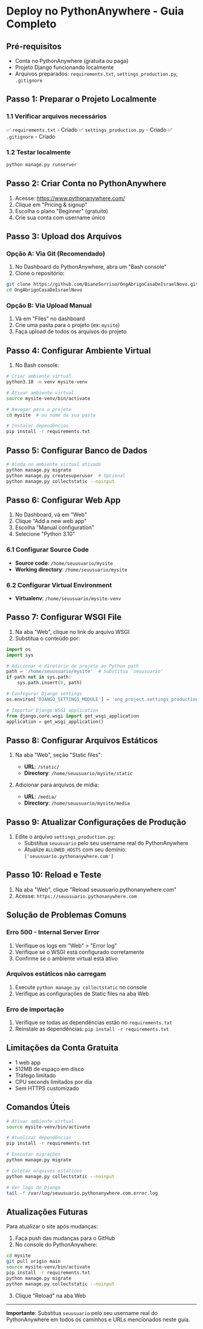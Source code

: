 # Deploy no PythonAnywhere - Guia Completo

## Pré-requisitos
- Conta no PythonAnywhere (gratuita ou paga)
- Projeto Django funcionando localmente
- Arquivos preparados: `requirements.txt`, `settings_production.py`, `.gitignore`

## Passo 1: Preparar o Projeto Localmente

### 1.1 Verificar arquivos necessários
✅ `requirements.txt` - Criado
✅ `settings_production.py` - Criado
✅ `.gitignore` - Criado

### 1.2 Testar localmente
```bash
python manage.py runserver
```

## Passo 2: Criar Conta no PythonAnywhere

1. Acesse: https://www.pythonanywhere.com/
2. Clique em "Pricing & signup"
3. Escolha o plano "Beginner" (gratuito)
4. Crie sua conta com username único

## Passo 3: Upload dos Arquivos

### Opção A: Via Git (Recomendado)
1. No Dashboard do PythonAnywhere, abra um "Bash console"
2. Clone o repositório:
```bash
git clone https://github.com/BianoSorriso/OngAbrigoCasaDeIsraelNovo.git
cd OngAbrigoCasaDeIsraelNovo
```

### Opção B: Via Upload Manual
1. Vá em "Files" no dashboard
2. Crie uma pasta para o projeto (ex: `mysite`)
3. Faça upload de todos os arquivos do projeto

## Passo 4: Configurar Ambiente Virtual

1. No Bash console:
```bash
# Criar ambiente virtual
python3.10 -m venv mysite-venv

# Ativar ambiente virtual
source mysite-venv/bin/activate

# Navegar para o projeto
cd mysite  # ou nome da sua pasta

# Instalar dependências
pip install -r requirements.txt
```

## Passo 5: Configurar Banco de Dados

```bash
# Ainda no ambiente virtual ativado
python manage.py migrate
python manage.py createsuperuser  # Opcional
python manage.py collectstatic --noinput
```

## Passo 6: Configurar Web App

1. No Dashboard, vá em "Web"
2. Clique "Add a new web app"
3. Escolha "Manual configuration"
4. Selecione "Python 3.10"

### 6.1 Configurar Source Code
- **Source code**: `/home/seuusuario/mysite`
- **Working directory**: `/home/seuusuario/mysite`

### 6.2 Configurar Virtual Environment
- **Virtualenv**: `/home/seuusuario/mysite-venv`

## Passo 7: Configurar WSGI File

1. Na aba "Web", clique no link do arquivo WSGI
2. Substitua o conteúdo por:

```python
import os
import sys

# Adicionar o diretório do projeto ao Python path
path = '/home/seuusuario/mysite'  # Substitua 'seuusuario'
if path not in sys.path:
    sys.path.insert(0, path)

# Configurar Django settings
os.environ['DJANGO_SETTINGS_MODULE'] = 'ong_project.settings_production'

# Importar Django WSGI application
from django.core.wsgi import get_wsgi_application
application = get_wsgi_application()
```

## Passo 8: Configurar Arquivos Estáticos

1. Na aba "Web", seção "Static files":
   - **URL**: `/static/`
   - **Directory**: `/home/seuusuario/mysite/static`

2. Adicionar para arquivos de mídia:
   - **URL**: `/media/`
   - **Directory**: `/home/seuusuario/mysite/media`

## Passo 9: Atualizar Configurações de Produção

1. Edite o arquivo `settings_production.py`:
   - Substitua `seuusuario` pelo seu username real do PythonAnywhere
   - Atualize `ALLOWED_HOSTS` com seu domínio: `['seuusuario.pythonanywhere.com']`

## Passo 10: Reload e Teste

1. Na aba "Web", clique "Reload seuusuario.pythonanywhere.com"
2. Acesse: `https://seuusuario.pythonanywhere.com`

## Solução de Problemas Comuns

### Erro 500 - Internal Server Error
1. Verifique os logs em "Web" > "Error log"
2. Verifique se o WSGI está configurado corretamente
3. Confirme se o ambiente virtual está ativo

### Arquivos estáticos não carregam
1. Execute `python manage.py collectstatic` no console
2. Verifique as configurações de Static files na aba Web

### Erro de importação
1. Verifique se todas as dependências estão no `requirements.txt`
2. Reinstale as dependências: `pip install -r requirements.txt`

## Limitações da Conta Gratuita

- 1 web app
- 512MB de espaço em disco
- Tráfego limitado
- CPU seconds limitados por dia
- Sem HTTPS customizado

## Comandos Úteis

```bash
# Ativar ambiente virtual
source mysite-venv/bin/activate

# Atualizar dependências
pip install -r requirements.txt

# Executar migrações
python manage.py migrate

# Coletar arquivos estáticos
python manage.py collectstatic --noinput

# Ver logs do Django
tail -f /var/log/seuusuario.pythonanywhere.com.error.log
```

## Atualizações Futuras

Para atualizar o site após mudanças:

1. Faça push das mudanças para o GitHub
2. No console do PythonAnywhere:
```bash
cd mysite
git pull origin main
source mysite-venv/bin/activate
pip install -r requirements.txt
python manage.py migrate
python manage.py collectstatic --noinput
```
3. Clique "Reload" na aba Web

---

**Importante**: Substitua `seuusuario` pelo seu username real do PythonAnywhere em todos os caminhos e URLs mencionados neste guia.